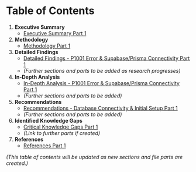 # Table of Contents

1.  **Executive Summary**
    *   [Executive Summary Part 1](executive_summary_part1.md)
2.  **Methodology**
    *   [Methodology Part 1](methodology_part1.md)
3.  **Detailed Findings**
    *   [Detailed Findings - P1001 Error & Supabase/Prisma Connectivity Part 1](detailed_findings_db_connectivity_part1.md)
    *   *(Further sections and parts to be added as research progresses)*
4.  **In-Depth Analysis**
    *   [In-Depth Analysis - P1001 Error & Supabase/Prisma Connectivity Part 1](in_depth_analysis_db_connectivity_part1.md)
    *   *(Further sections and parts to be added)*
5.  **Recommendations**
    *   [Recommendations - Database Connectivity & Initial Setup Part 1](recommendations_db_setup_part1.md)
    *   *(Further sections and parts to be added)*
6.  **Identified Knowledge Gaps**
    *   [Critical Knowledge Gaps Part 1](../../analysis/knowledge_gaps_part1.md)
    *   *(Link to further parts if created)*
7.  **References**
    *   [References Part 1](references_part1.md)

*(This table of contents will be updated as new sections and file parts are created.)*